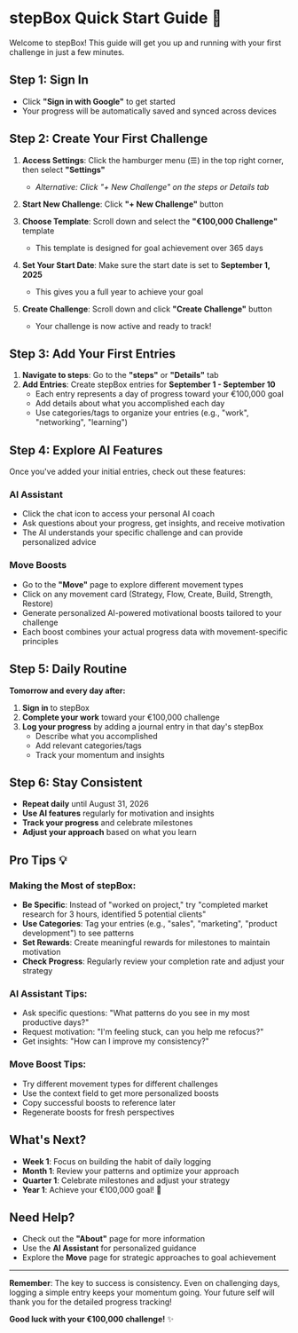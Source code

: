 # stepBox Quick Start Guide 🚀

Welcome to stepBox! This guide will get you up and running with your first challenge in just a few minutes.

## Step 1: Sign In
- Click **"Sign in with Google"** to get started
- Your progress will be automatically saved and synced across devices

## Step 2: Create Your First Challenge
1. **Access Settings**: Click the hamburger menu (☰) in the top right corner, then select **"Settings"**
   - *Alternative: Click "+ New Challenge" on the steps or Details tab*

2. **Start New Challenge**: Click **"+ New Challenge"** button

3. **Choose Template**: Scroll down and select the **"€100,000 Challenge"** template
   - This template is designed for goal achievement over 365 days

4. **Set Your Start Date**: Make sure the start date is set to **September 1, 2025**
   - This gives you a full year to achieve your goal

5. **Create Challenge**: Scroll down and click **"Create Challenge"** button
   - Your challenge is now active and ready to track!

## Step 3: Add Your First Entries
1. **Navigate to steps**: Go to the **"steps"** or **"Details"** tab
2. **Add Entries**: Create stepBox entries for **September 1 - September 10**
   - Each entry represents a day of progress toward your €100,000 goal
   - Add details about what you accomplished each day
   - Use categories/tags to organize your entries (e.g., "work", "networking", "learning")

## Step 4: Explore AI Features
Once you've added your initial entries, check out these features:

### AI Assistant
- Click the chat icon to access your personal AI coach
- Ask questions about your progress, get insights, and receive motivation
- The AI understands your specific challenge and can provide personalized advice

### Move Boosts
- Go to the **"Move"** page to explore different movement types
- Click on any movement card (Strategy, Flow, Create, Build, Strength, Restore)
- Generate personalized AI-powered motivational boosts tailored to your challenge
- Each boost combines your actual progress data with movement-specific principles

## Step 5: Daily Routine
**Tomorrow and every day after:**

1. **Sign in** to stepBox
2. **Complete your work** toward your €100,000 challenge
3. **Log your progress** by adding a journal entry in that day's stepBox
   - Describe what you accomplished
   - Add relevant categories/tags
   - Track your momentum and insights

## Step 6: Stay Consistent
- **Repeat daily** until August 31, 2026
- **Use AI features** regularly for motivation and insights
- **Track your progress** and celebrate milestones
- **Adjust your approach** based on what you learn

## Pro Tips 💡

### Making the Most of stepBox:
- **Be Specific**: Instead of "worked on project," try "completed market research for 3 hours, identified 5 potential clients"
- **Use Categories**: Tag your entries (e.g., "sales", "marketing", "product development") to see patterns
- **Set Rewards**: Create meaningful rewards for milestones to maintain motivation
- **Check Progress**: Regularly review your completion rate and adjust your strategy

### AI Assistant Tips:
- Ask specific questions: "What patterns do you see in my most productive days?"
- Request motivation: "I'm feeling stuck, can you help me refocus?"
- Get insights: "How can I improve my consistency?"

### Move Boost Tips:
- Try different movement types for different challenges
- Use the context field to get more personalized boosts
- Copy successful boosts to reference later
- Regenerate boosts for fresh perspectives

## What's Next?
- **Week 1**: Focus on building the habit of daily logging
- **Month 1**: Review your patterns and optimize your approach
- **Quarter 1**: Celebrate milestones and adjust your strategy
- **Year 1**: Achieve your €100,000 goal! 🎉

## Need Help?
- Check out the **"About"** page for more information
- Use the **AI Assistant** for personalized guidance
- Explore the **Move** page for strategic approaches to goal achievement

---

**Remember**: The key to success is consistency. Even on challenging days, logging a simple entry keeps your momentum going. Your future self will thank you for the detailed progress tracking!

**Good luck with your €100,000 challenge!** ✨
